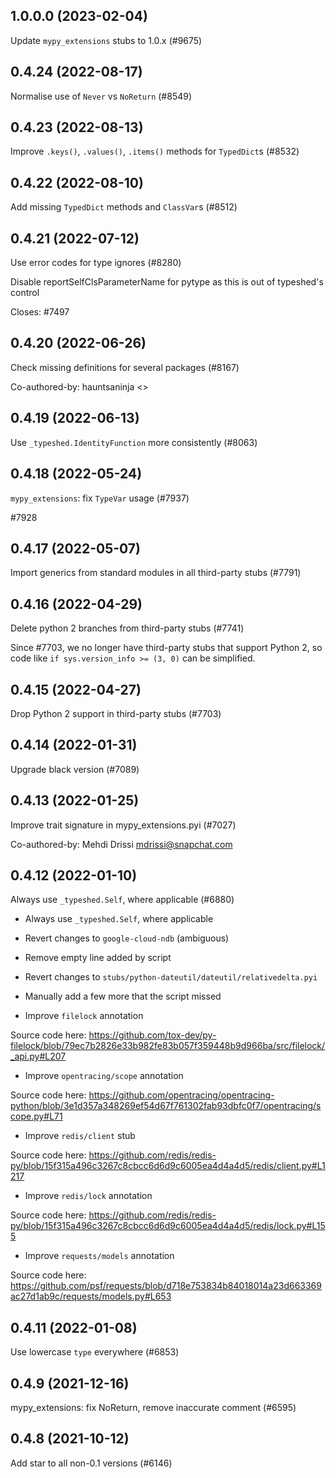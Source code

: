 ## 1.0.0.0 (2023-02-04)

Update `mypy_extensions` stubs to 1.0.x (#9675)

## 0.4.24 (2022-08-17)

Normalise use of `Never` vs `NoReturn` (#8549)

## 0.4.23 (2022-08-13)

Improve `.keys()`, `.values()`, `.items()` methods for `TypedDict`s (#8532)

## 0.4.22 (2022-08-10)

Add missing `TypedDict` methods and `ClassVar`s (#8512)

## 0.4.21 (2022-07-12)

Use error codes for type ignores (#8280)

Disable reportSelfClsParameterName for pytype as this is out of typeshed's
control

Closes: #7497

## 0.4.20 (2022-06-26)

Check missing definitions for several packages (#8167)

Co-authored-by: hauntsaninja <>

## 0.4.19 (2022-06-13)

Use `_typeshed.IdentityFunction` more consistently (#8063)

## 0.4.18 (2022-05-24)

`mypy_extensions`: fix `TypeVar` usage (#7937)

#7928

## 0.4.17 (2022-05-07)

Import generics from standard modules in all third-party stubs (#7791)

## 0.4.16 (2022-04-29)

Delete python 2 branches from third-party stubs (#7741)

Since #7703, we no longer have third-party stubs that support Python 2, so code like `if sys.version_info >= (3, 0)` can be simplified.

## 0.4.15 (2022-04-27)

Drop Python 2 support in third-party stubs (#7703)

## 0.4.14 (2022-01-31)

Upgrade black version (#7089)

## 0.4.13 (2022-01-25)

Improve trait signature in mypy_extensions.pyi (#7027)

Co-authored-by: Mehdi Drissi <mdrissi@snapchat.com>

## 0.4.12 (2022-01-10)

Always use `_typeshed.Self`, where applicable (#6880)

* Always use `_typeshed.Self`, where applicable

* Revert changes to `google-cloud-ndb` (ambiguous)

* Remove empty line added by script

* Revert changes to `stubs/python-dateutil/dateutil/relativedelta.pyi`

* Manually add a few more that the script missed

* Improve `filelock` annotation

Source code here: https://github.com/tox-dev/py-filelock/blob/79ec7b2826e33b982fe83b057f359448b9d966ba/src/filelock/_api.py#L207

* Improve `opentracing/scope` annotation

Source code here: https://github.com/opentracing/opentracing-python/blob/3e1d357a348269ef54d67f761302fab93dbfc0f7/opentracing/scope.py#L71

* Improve `redis/client` stub

Source code here: https://github.com/redis/redis-py/blob/15f315a496c3267c8cbcc6d6d9c6005ea4d4a4d5/redis/client.py#L1217

* Improve `redis/lock` annotation

Source code here: https://github.com/redis/redis-py/blob/15f315a496c3267c8cbcc6d6d9c6005ea4d4a4d5/redis/lock.py#L155

* Improve `requests/models` annotation

Source code here: https://github.com/psf/requests/blob/d718e753834b84018014a23d663369ac27d1ab9c/requests/models.py#L653

## 0.4.11 (2022-01-08)

Use lowercase `type` everywhere (#6853)

## 0.4.9 (2021-12-16)

mypy_extensions: fix NoReturn, remove inaccurate comment (#6595)

## 0.4.8 (2021-10-12)

Add star to all non-0.1 versions (#6146)

